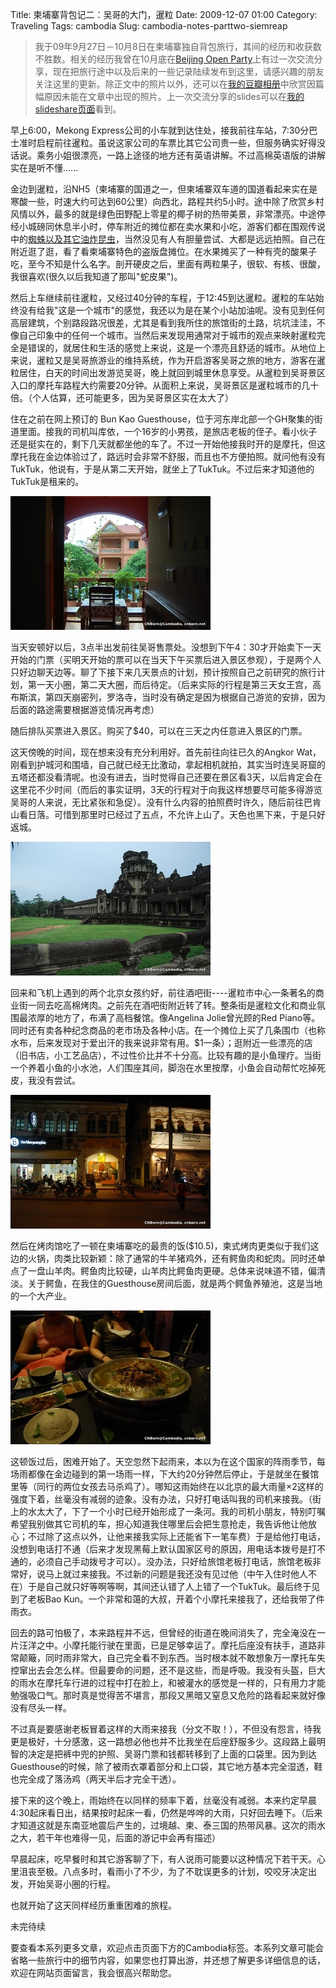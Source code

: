 Title: 柬埔寨背包记二：吴哥的大门，暹粒
Date: 2009-12-07 01:00
Category: Traveling
Tags: cambodia
Slug: cambodia-notes-parttwo-siemreap


>我于09年9月27日－10月8日在柬埔寨独自背包旅行，其间的经历和收获数不胜数。相关的经历我曾在10月底在[Beijing Open Party](http://www.beijing-open-party.org)上有过一次交流分享，现在把旅行途中以及后来的一些记录陆续发布到这里，请感兴趣的朋友关注这里的更新。除正文中的照片以外，还可以在[我的豆瓣相册](http://www.douban.com/photos/album/20098136/)中欣赏因篇幅原因未能在文章中出现的照片。上一次交流分享的slides可以在[我的slideshare页面](http://www.slideshare.net/CNBorn)看到。

早上6:00，Mekong Express公司的小车就到达住处，接我前往车站，7:30分巴士准时启程前往暹粒。虽说这家公司的车票比其它公司贵一些，但服务确实好得没话说。乘务小姐很漂亮，一路上途径的地方还有英语讲解。不过高棉英语版的讲解实在是听不懂......

金边到暹粒，沿NH5（柬埔寨的国道之一，但柬埔寨双车道的国道看起来实在是寒酸一些，时速大约可达到60公里）向西北，路程共约5小时。途中除了欣赏乡村风情以外，最多的就是绿色田野配上零星的椰子树的热带美景，非常漂亮。中途停经小城磅同休息半小时，停车附近的摊位都在卖水果和小吃，游客们都在围观传说中的[蜘蛛以及其它油炸昆虫](images/travel/cambodia/29-friedinsects_kampongthom-thumb-320x214-19.jpg)，当然没见有人有胆量尝试、大都是远远拍照。自己在附近逛了逛，看了看柬埔寨特色的盗版盘摊位。在水果摊买了一种有壳的酸果子吃，至今不知是什么名字。剖开硬皮之后，里面有两粒果子，很软、有核、很酸，我很喜欢(很久以后我知道了那叫"蛇皮果")。

然后上车继续前往暹粒，又经过40分钟的车程，于12:45到达暹粒。暹粒的车站始终没有给我"这是一个城市"的感觉，我还以为是在某个小站加油呢。没有见到任何高层建筑，个别路段路况很差，尤其是看到我所住的旅馆街的土路，坑坑洼洼，不像自己印象中的任何一个城市。当然后来发现用通常对于城市的观点来映射暹粒完全是错误的，就居住和生活的感觉上来说，这是一个漂亮且舒适的城市。从地位上来说，暹粒又是吴哥旅游业的维持系统，作为开启游客吴哥之旅的地方，游客在暹粒居住，白天的时间出发游览吴哥，晚上就回到城里休息享受。从暹粒到吴哥景区入口的摩托车路程大约需要20分钟。从面积上来说，吴哥景区是暹粒城市的几十倍。（个人估算，还可能更多，因为吴哥景区实在太大了）

住在之前在网上预订的 Bun Kao Guesthouse，位于河东岸北部一个GH聚集的街道里面。接我的司机叫库依，一个16岁的小男孩，是旅店老板的侄子。看小伙子还是挺实在的，剩下几天就都坐他的车了。不过一开始他接我时开的是摩托，但这摩托我在金边体验过了，路远时会非常不舒服，而且也不方便拍照。就问他有没有TukTuk，他说有，于是从第二天开始，就坐上了TukTuk。不过后来才知道他的TukTuk是租来的。

![](images/travel/cambodia/21-baokunguesthouse_siemreap-thumb-320x214-18.jpg)

当天安顿好以后，3点半出发前往吴哥售票处。没想到下午4：30才开始卖下一天开始的门票（买明天开始的票可以在当天下午买票后进入景区参观），于是两个人只好边聊天边等。聊了下接下来几天景点的计划，预计按照自己之前研究的旅行计划，第一天小圈，第二天大圈，而后待定。（后来实际的行程是第三天女王宫，高布斯滨，第四天崩密列，罗洛寺，当时没有确定是因为根据自己游览的安排，因为后面的路途需要根据游览情况再考虑）

随后排队买票进入景区。购买了$40，可以在三天之内任意进入景区的门票。

这天傍晚的时间，现在想来没有充分利用好。首先前往向往已久的Angkor
Wat，刚看到护城河和围墙，自己就已经无比激动，拿起相机就拍，其实当时连吴哥窟的五塔还都没看清呢。也没有进去，当时觉得自己还要在景区看3天，以后肯定会在这里花不少时间（而后的事实证明，3天的行程对于向我这样想要尽可能多得游览吴哥的人来说，无比紧张和急促）。没有什么内容的拍照费时许久，随后前往巴肯山看日落。可惜到那里时已经过了五点，不允许上山了。天色也黑下来，于是只好返城。

![](images/travel/cambodia/23-angkorwat_firstsight_siemreap-thumb-320x214-16.jpg)

回来和飞机上遇到的两个北京女孩约好，前往酒吧街----暹粒市中心一条著名的商业街一同去吃高棉烤肉。之前先在酒吧街附近转了转。整条街是暹粒文化和商业氛围最浓厚的地方了，布满了高档餐馆。像Angelina Jolie曾光顾的Red Piano等。同时还有卖各种纪念商品的老市场及各种小店。在一个摊位上买了几条围巾（也称水布，后来发现对于爱出汗的我来说非常有用。$1一条）；逛附近一些漂亮的店（旧书店，小工艺品店），不过性价比并不十分高。比较有趣的是小鱼理疗。当街一个养着小鱼的小水池，人们围座其间，脚泡在水里按摩，小鱼会自动帮忙吃掉死皮，我没有尝试。

![](images/travel/cambodia/25-barstreet_siemreap-thumb-320x214-20.jpg)

然后在烤肉馆吃了一顿在柬埔寨吃的最贵的饭($10.5)，柬式烤肉更类似于我们这边的火锅，肉类比较新颖：除了通常的牛羊猪鸡外，还有鳄鱼肉和蛇肉。同时还单点了一盘山羊肉。鳄鱼肉比较硬，山羊肉比鳄鱼肉更硬。总体来说味道不错，偏清淡。关于鳄鱼，在我住的Guesthouse房间后面，就是两个鳄鱼养殖池，这是当地的一个大产业。

![](images/travel/cambodia/27-khmerbarbecue_siemreap-thumb-320x214-17.jpg)

这顿饭过后，困难开始了。天空忽然下起雨来，本以为在这个国家的阵雨季节，每场雨都像在金边碰到的第一场雨一样，下大约20分钟然后停止，于是就坐在餐馆里等（同行的两位女孩去马杀鸡了）。哪知这雨始终在以北京的最大雨量×2这样的强度下着，丝毫没有减弱的迹象。没有办法，只好打电话叫我的司机来接我。（街上的水太大了，下了一个小时已经开始形成了一条河。我的司机小朋友，特别叮嘱希望我别做其它司机的车，担心知道我住哪里后会把生意抢走，我告诉他让他放心；不过除了这点以外，让他来接我实际上还能省下一笔车费）于是给他打电话，没想到电话打不通（后来才发现黑莓上默认国家区号的原因，用电话本拨号是打不通的，必须自己手动拨号才可以）。没办法，只好给旅馆老板打电话，旅馆老板非常好，说马上就过来接我。不过新的问题是我还没有见过他（中午入住时他人不在）于是自己就只好等啊等啊，其间还认错了人上错了一个TukTuk。最后终于见到了老板Bao Kun。一个非常和蔼的大叔，开着个小摩托来接我了，还给我带了件雨衣。

回去的路可怕极了，本来路程并不远，但曾经的街道在晚间消失了，完全淹没在一片汪洋之中。小摩托能行驶在里面，已是足够幸运了。摩托后座没有扶手，道路非常颠簸，同时雨非常大，自己完全看不到东西。当时根本就不敢想象万一摩托车失控窜出去会怎么样。但最要命的问题，还不是这些，而是呼吸。我没有头盔，巨大的雨水在摩托车行进的过程中打在脸上，和被灌水的感觉是一样的，只有用力才能勉强吸口气。那时真是觉得苦不堪言，那段又黑暗又窒息又危险的路看起来就好像没有尽头一样。

不过真是要感谢老板冒着这样的大雨来接我（分文不取！），不但没有怨言，待我更是极好，十分感激，这一路想必他也并不比我坐在后座舒服多少。这段路上最明智的决定是把裤中兜的护照、吴哥门票和钱都转移到了上面的口袋里。因为到达Guesthouse的时候，除了被雨衣罩着部分和上口袋，其它地方基本完全湿透，鞋也完全成了落汤鸡（两天半后才完全干透）。

接下来的这个晚上，雨始终在以同样的频率下着，丝毫没有减弱。本来约定早晨4:30起床看日出，结果按时起床一看，仍然是哗哗的大雨，只好回去睡下。（后来才知道这就是东南亚地震后产生的，过境越、柬、泰三国的热带风暴。这次的雨水之大，若干年也难得一见，后面的游记中会再有描述）

早晨起床，吃早餐时和其它游客聊了下，有人说雨可能要以这种情况下若干天。心里沮丧至极。八点多时，看雨小了不少，为了不耽误更多的计划，咬咬牙决定出发，开始吴哥小圈的行程。

也就开始了这天同样经历重重困难的旅程。

未完待续

要查看本系列更多文章，欢迎点击页面下方的Cambodia标签。本系列文章可能会省略一些旅行中的细节内容，如果您也打算出游，并还想了解更多详细信息的话，欢迎在网站页面留言，我会很高兴帮助您。
